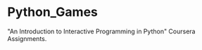 Python_Games
============

"An Introduction to Interactive Programming in Python" Coursera Assignments.